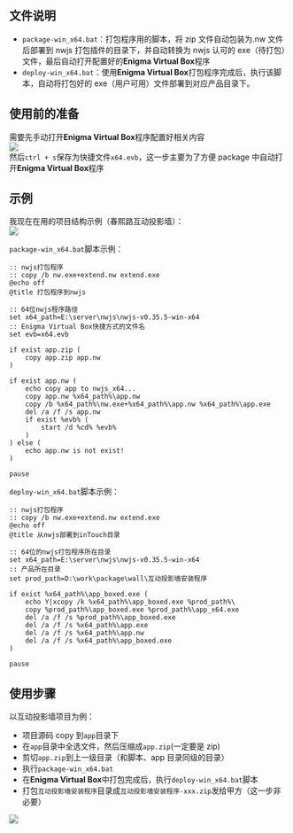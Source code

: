 ## 文件说明

- `package-win_x64.bat`：打包程序用的脚本，将 zip 文件自动包装为.nw 文件后部署到 nwjs 打包插件的目录下，并自动转换为 nwjs 认可的 exe（待打包）文件，最后自动打开配置好的**Enigma Virtual Box**程序
- `deploy-win_x64.bat`：使用**Enigma Virtual Box**打包程序完成后，执行该脚本，自动将打包好的 exe（用户可用）文件部署到对应产品目录下。

## 使用前的准备

需要先手动打开**Enigma Virtual Box**程序配置好相关内容  
![](../_media/other/e2e3b556.png)  
然后`ctrl + s`保存为快捷文件`x64.evb`，这一步主要为了方便 package 中自动打开**Enigma Virtual Box**程序

## 示例

我现在在用的项目结构示例（春熙路互动投影墙）：  
![](../_media/other/1cee7748.png)

`package-win_x64.bat`脚本示例：

```
:: nwjs打包程序
:: copy /b nw.exe+extend.nw extend.exe
@echo off
@title 打包程序到nwjs

:: 64位nwjs程序路径
set x64_path=E:\server\nwjs\nwjs-v0.35.5-win-x64
:: Enigma Virtual Box快捷方式的文件名
set evb=x64.evb

if exist app.zip (
	copy app.zip app.nw
)

if exist app.nw (
	echo copy app to nwjs_x64...
	copy app.nw %x64_path%\app.nw
	copy /b %x64_path%\nw.exe+%x64_path%\app.nw %x64_path%\app.exe
	del /a /f /s app.nw
	if exist %evb% (
		start /d %cd% %evb%
	)
) else (
	echo app.nw is not exist!
)

pause
```

`deploy-win_x64.bat`脚本示例：

```
:: nwjs打包程序
:: copy /b nw.exe+extend.nw extend.exe
@echo off
@title 从nwjs部署到inTouch目录

:: 64位的nwjs打包程序所在目录
set x64_path=E:\server\nwjs\nwjs-v0.35.5-win-x64
:: 产品所在目录
set prod_path=D:\work\package\wall\互动投影墙安装程序

if exist %x64_path%\app_boxed.exe (
	echo Y|xcopy /k %x64_path%\app_boxed.exe %prod_path%\
	copy %prod_path%\app_boxed.exe %prod_path%\app_x64.exe
	del /a /f /s %prod_path%\app_boxed.exe
	del /a /f /s %x64_path%\app.exe
	del /a /f /s %x64_path%\app.nw
	del /a /f /s %x64_path%\app_boxed.exe
)

pause
```

## 使用步骤

以互动投影墙项目为例：

- 项目源码 copy 到`app`目录下
- 在`app`目录中全选文件，然后压缩成`app.zip`(一定要是 zip)
- 剪切`app.zip`到上一级目录（和脚本、app 目录同级的目录）
- 执行`package-win_x64.bat`
- 在**Enigma Virtual Box**中打包完成后，执行`deploy-win_x64.bat`脚本
- 打包`互动投影墙安装程序`目录成`互动投影墙安装程序-xxx.zip`发给甲方（这一步非必要）

![](../_media/other/bd1bed89.png)
